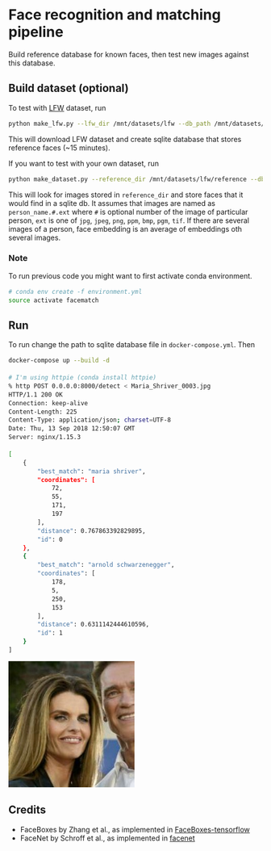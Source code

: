 # Face recognition and matching pipeline

Build reference database for known faces, then test new images against this database.

## Build dataset (optional)

To test with [LFW](http://vis-www.cs.umass.edu/lfw/) dataset, run

```bash
python make_lfw.py --lfw_dir /mnt/datasets/lfw --db_path /mnt/datasets/lfw/reference.sqlite
```

This will download LFW dataset and create sqlite database that stores reference faces (~15 minutes).  

If you want to test with your own dataset, run

```bash
python make_dataset.py --reference_dir /mnt/datasets/lfw/reference --db_path /mnt/datasets/lfw/reference.sqlite
```

This will look for images stored in `reference_dir` and store faces that it would find in a sqlite db.
It assumes that images are named as `person_name.#.ext` where `#` is optional number of the image of particular
person, `ext` is one of `jpg`, `jpeg`, `png`, `ppm`, `bmp`, `pgm`, `tif`. If there are several images of a
person, face embedding is an average of embeddings oth several images.

### Note

To run previous code you might want to first activate conda environment.

```bash
# conda env create -f environment.yml
source activate facematch
```

## Run

To run change the path to sqlite database file in `docker-compose.yml`. Then

```bash
docker-compose up --build -d

# I'm using httpie (conda install httpie)
% http POST 0.0.0.0:8000/detect < Maria_Shriver_0003.jpg                                     ~
HTTP/1.1 200 OK
Connection: keep-alive
Content-Length: 225
Content-Type: application/json; charset=UTF-8
Date: Thu, 13 Sep 2018 12:50:07 GMT
Server: nginx/1.15.3

[
    {
        "best_match": "maria shriver",
        "coordinates": [
            72,
            55,
            171,
            197
        ],
        "distance": 0.767863392829895,
        "id": 0
    },
    {
        "best_match": "arnold schwarzenegger",
        "coordinates": [
            178,
            5,
            250,
            153
        ],
        "distance": 0.6311142444610596,
        "id": 1
    }
]
```

![maria](Maria_Shriver_0003.jpg)

## Credits

* FaceBoxes by Zhang et al., as implemented in [FaceBoxes-tensorflow](https://github.com/TropComplique/FaceBoxes-tensorflow)  
* FaceNet by Schroff et al., as implemented in [facenet](https://github.com/davidsandberg/facenet)
